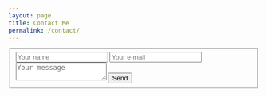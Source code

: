 ```yaml
---
layout: page
title: Contact Me
permalink: /contact/
---
```


<form action="https://formspree.io/mehmetfatihokuyan@gmail.com" method="POST">
      <fieldset>
        <input type="hidden" name="_subject" value="New contact!" />
        <input type="hidden" name="_language" value="en" />
        <input type="text" name="name" placeholder="Your name">
        <span></span>
        <input type="text" name="email" placeholder="Your e-mail">
        <span></span>
        <textarea name="message" placeholder="Your message"></textarea>
        <span></span>
        <button type="submit">Send</button>
      </fieldset>
</form>
